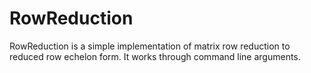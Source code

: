 # RowReduction
RowReduction is a simple implementation of matrix row reduction to reduced row echelon form. It works through command line arguments.
